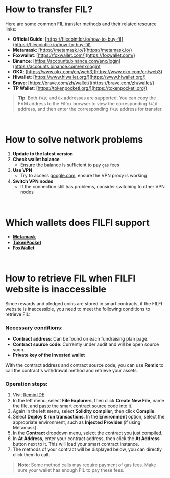 # How to transfer FIL?

Here are some common FIL transfer methods and their related resource links:

- **Official Guide**: [https://filecointldr.io/how-to-buy-fil](https://filecointldr.io/how-to-buy-fil)
- **Metamask**: [https://metamask.io/](https://metamask.io/)
- **Foxwallet**: [https://foxwallet.com/](https://foxwallet.com/)
- **Binance**: [https://accounts.binance.com/enx/login](https://accounts.binance.com/enx/login)
- **OKX**: [https://www.okx.com/cn/web3](https://www.okx.com/cn/web3)
- **Hiwallet**: [https://www.hiwallet.org/](https://www.hiwallet.org/)
- **Brave**: [https://brave.com/zh/wallet/](https://brave.com/zh/wallet/)
- **TP Wallet**: [https://tokenpocketl.org/](https://tokenpocketl.org/)

> **Tip**: Both `f410` and `0x` addresses are supported. You can copy the FVM address to the Filfox browser to view the corresponding `f410` address, and then enter the corresponding `f410` address for transfer.

&nbsp;
&nbsp;
&nbsp;
&nbsp;

# How to solve network problems
1. **Update to the latest version**
2. **Check wallet balance**
   - Ensure the balance is sufficient to pay `gas` fees
3. **Use VPN**
   - Try to access [google.com](https://www.google.com/), ensure the VPN proxy is working
4. **Switch VPN nodes**
   - If the connection still has problems, consider switching to other VPN nodes

&nbsp;
&nbsp;
&nbsp;
&nbsp;

# Which wallets does FILFI support
- **[Metamask](https://metamask.io/)**
- **[TokenPocket](https://www.tokenpocket.pro/)**
- **[FoxWallet](https://foxwallet.com/)**

&nbsp;
&nbsp;
&nbsp;
&nbsp;

# How to retrieve FIL when FILFI website is inaccessible

Since rewards and pledged coins are stored in smart contracts, if the FILFI website is inaccessible, you need to meet the following conditions to retrieve FIL:

### Necessary conditions:

- **Contract address**: Can be found on each fundraising plan page.
- **Contract source code**: Currently under audit and will be open source soon.
- **Private key of the invested wallet**

With the contract address and contract source code, you can use **Remix** to call the contract's withdrawal method and retrieve your assets.

### Operation steps:

1. Visit [Remix IDE](https://remix.ethereum.org/)
2. In the left menu, select **File Explorers**, then click **Create New File**, name the file, and paste the smart contract source code into it.
3. Again in the left menu, select **Solidity compiler**, then click **Compile**.
4. Select **Deploy & run transactions**. In the **Environment** option, select the appropriate environment, such as **Injected Provider** (if using Metamask).
5. In the **Contract** dropdown menu, select the contract you just compiled.
6. In **At Address**, enter your contract address, then click the **At Address** button next to it. This will load your smart contract instance.
7. The methods of your contract will be displayed below, you can directly click them to call.

> **Note**: Some method calls may require payment of gas fees. Make sure your wallet has enough FIL to pay these fees.

&nbsp;
&nbsp;
&nbsp;
&nbsp;
